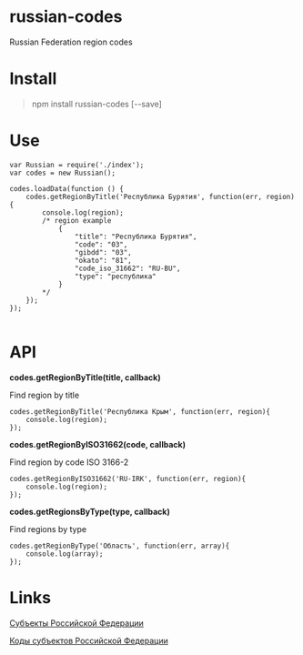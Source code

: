 # russian-codes
Russian Federation region codes

Install
=======

> npm install russian-codes [--save]


Use
===

`````
var Russian = require('./index');
var codes = new Russian();

codes.loadData(function () {
    codes.getRegionByTitle('Республика Бурятия', function(err, region){
        console.log(region);
        /* region example
            {
                "title": "Республика Бурятия",
                "code": "03",
                "gibdd": "03",
                "okato": "81",
                "code_iso_31662": "RU-BU",
                "type": "республика"
            }
        */
    });
});
    
`````

API
===


**codes.getRegionByTitle(title, callback)**

Find region by title


`````
codes.getRegionByTitle('Республика Крым', function(err, region){
    console.log(region);
});

`````


**codes.getRegionByISO31662(code, callback)**

Find region by code ISO 3166-2


`````
codes.getRegionByISO31662('RU-IRK', function(err, region){
    console.log(region);
});

`````


**codes.getRegionsByType(type, callback)**

Find regions by type


`````
codes.getRegionByType('Область', function(err, array){
    console.log(array);
});

`````




Links
=====

[Субъекты Российской Федерации](https://ru.wikipedia.org/wiki/%D0%A1%D1%83%D0%B1%D1%8A%D0%B5%D0%BA%D1%82%D1%8B_%D0%A0%D0%BE%D1%81%D1%81%D0%B8%D0%B9%D1%81%D0%BA%D0%BE%D0%B9_%D0%A4%D0%B5%D0%B4%D0%B5%D1%80%D0%B0%D1%86%D0%B8%D0%B8)

[Коды субъектов Российской Федерации](https://ru.wikipedia.org/wiki/%D0%9A%D0%BE%D0%B4%D1%8B_%D1%81%D1%83%D0%B1%D1%8A%D0%B5%D0%BA%D1%82%D0%BE%D0%B2_%D0%A0%D0%BE%D1%81%D1%81%D0%B8%D0%B9%D1%81%D0%BA%D0%BE%D0%B9_%D0%A4%D0%B5%D0%B4%D0%B5%D1%80%D0%B0%D1%86%D0%B8%D0%B8)

